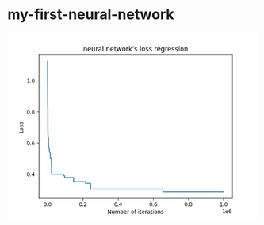 # my-first-neural-network

!["loss regression"](https://github.com/AVNI-2005/my-first-neural-network/blob/main/loss%20function.png)
